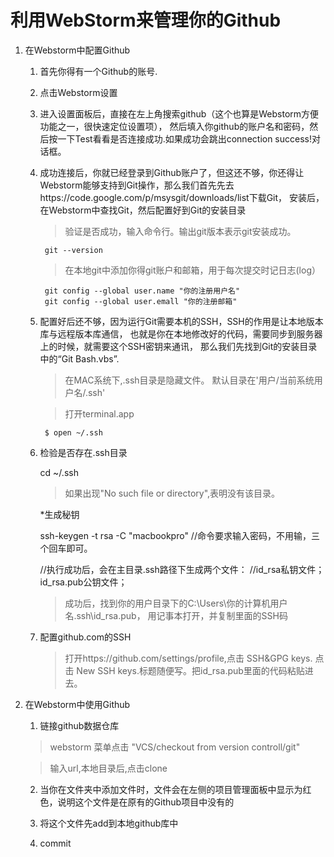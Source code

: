 利用WebStorm来管理你的Github
==

1. 在Webstorm中配置Github

    1. 首先你得有一个Github的账号.
    2. 点击Webstorm设置
    3. 进入设置面板后，直接在左上角搜索github（这个也算是Webstorm方便功能之一，很快速定位设置项），
        然后填入你github的账户名和密码，然后按一下Test看看是否连接成功.如果成功会跳出connection success!对话框。
        
    4. 成功连接后，你就已经登录到Github账户了，但这还不够，你还得让Webstorm能够支持到Git操作，那么我们首先先去https://code.google.com/p/msysgit/downloads/list下载Git，
        安装后，在Webstorm中查找Git，然后配置好到Git的安装目录
        >验证是否成功，输入命令行。输出git版本表示git安装成功。
         
         	git --version
        >在本地git中添加你得git账户和邮箱，用于每次提交时记日志(log）
         
         	git config --global user.name "你的注册用户名"
         	git config --global user.emall "你的注册邮箱"
    5. 配置好后还不够，因为运行Git需要本机的SSH，SSH的作用是让本地版本库与远程版本库通信，
      也就是你在本地修改好的代码，需要同步到服务器上的时候，就需要这个SSH密钥来通讯，
      那么我们先找到Git的安装目录中的“Git Bash.vbs”.
        
        > 在MAC系统下,.ssh目录是隐藏文件。
        默认目录在'用户/当前系统用户名/.ssh'
        
        >打开terminal.app
      
            $ open ~/.ssh  
            
    6. 检验是否存在.ssh目录
        
        cd ~/.ssh
        
       >如果出现"No such file or directory",表明没有该目录。
       
       *生成秘钥
       
       	ssh-keygen -t rsa -C "macbookpro"
       	//命令要求输入密码，不用输，三个回车即可。
       
       	//执行成功后，会在主目录.ssh路径下生成两个文件：
       	//id_rsa私钥文件；id_rsa.pub公钥文件； 

        >成功后，找到你的用户目录下的C:\Users\你的计算机用户名.ssh\id_rsa.pub，
        >用记事本打开，并复制里面的SSH码
        
    7. 配置github.com的SSH
        
        >打开https://github.com/settings/profile,点击 SSH&GPG keys.
         点击 New SSH keys.标题随便写。把id_rsa.pub里面的代码粘贴进去。
2. 在Webstorm中使用Github
    
    1. 链接github数据仓库
    >webstorm 菜单点击 "VCS/checkout from version controll/git"
    
    >输入url,本地目录后,点击clone
    
    2. 当你在文件夹中添加文件时，文件会在左侧的项目管理面板中显示为红色，说明这个文件是在原有的Github项目中没有的
    
    3. 将这个文件先add到本地github库中
    
    4. commit